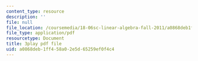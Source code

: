 ```yaml
---
content_type: resource
description: ''
file: null
file_location: /coursemedia/18-06sc-linear-algebra-fall-2011/a0868deb1ff458a02e5d65259ef0f4c4_srxexLishgY.pdf
file_type: application/pdf
resourcetype: Document
title: 3play pdf file
uid: a0868deb-1ff4-58a0-2e5d-65259ef0f4c4
---
```

